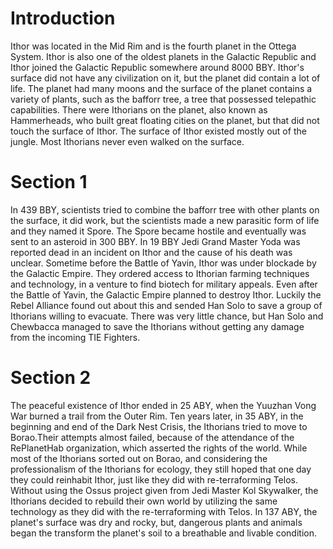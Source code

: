 # Introduction
Ithor was located in the Mid Rim and is the fourth planet in the Ottega System.
Ithor is also one of the oldest planets in the Galactic Republic and Ithor joined the Galactic Republic somewhere around 8000 BBY.
Ithor's surface did not have any civilization on it, but the planet did contain a lot of life.
The planet had many moons and the surface of the planet contains a variety of plants, such as the bafforr tree, a tree that possessed telepathic capabilities.
There were Ithorians on the planet, also known as Hammerheads, who built great floating cities on the planet, but that did not touch the surface of Ithor.
The surface of Ithor existed mostly out of the jungle.
Most Ithorians never even walked on the surface.

# Section 1
In 439 BBY, scientists tried to combine the bafforr tree with other plants on the surface, it did work, but the scientists made a new parasitic form of life and they named it Spore.
The Spore became hostile and eventually was sent to an asteroid in 300 BBY.
In 19 BBY Jedi Grand Master Yoda was reported dead in an incident on Ithor and the cause of his death was unclear.
Sometime before the Battle of Yavin, Ithor was under blockade by the Galactic Empire.
They ordered access to Ithorian farming techniques and technology, in a venture to find biotech for military appeals.
Even after the Battle of Yavin, the Galactic Empire planned to destroy Ithor.
Luckily the Rebel Alliance found out about this and sended Han Solo to save a group of Ithorians willing to evacuate.
There was very little chance, but Han Solo and Chewbacca managed to save the Ithorians without getting any damage from the incoming TIE Fighters.



# Section 2
The peaceful existence of Ithor ended in 25 ABY, when the Yuuzhan Vong War burned a trail from the Outer Rim.
Ten years later, in 35 ABY, in the beginning and end of the Dark Nest Crisis, the Ithorians tried to move to Borao.Their attempts almost failed, because of the attendance of the RePlanetHab organization, which asserted the rights of the world.
While most of the Ithorians sorted out on Borao, and considering the professionalism of the Ithorians for ecology, they still hoped that one day they could reinhabit Ithor, just like they did with re-terraforming Telos.
Without using the Ossus project given from Jedi Master Kol Skywalker, the Ithorians decided to rebuild their own world by utilizing the same technology as they did with the re-terraforming with Telos.
In 137 ABY, the planet's surface was dry and rocky, but, dangerous plants and animals began the transform the planet's soil to a breathable and livable condition.